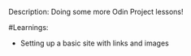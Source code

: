 Description:
Doing some more Odin Project lessons!



#Learnings:
- Setting up a basic site with links and images